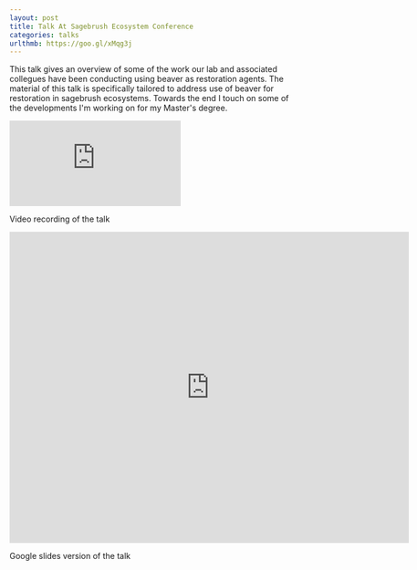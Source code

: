 ```yaml
---
layout: post
title: Talk At Sagebrush Ecosystem Conference
categories: talks
urlthmb: https://goo.gl/xMqg3j
---
```

This talk gives an overview of some of the work our lab and associated collegues have been conducting using beaver as restoration agents. The material of this talk is specifically tailored to address use of beaver for restoration in sagebrush ecosystems. 
Towards the end I touch on some of the developments I'm working on for my Master's degree.

<div class="blog-video">
	<iframe src="https://www.youtube.com/embed/8ehvvGcwwmU" frameborder="0" allowfullscreen></iframe>
	<p>Video recording of the talk</p>
</div>

<div class="blog-slides">
	<iframe src="https://docs.google.com/presentation/d/19GWi2T8TV4E1r1ubG7kCYswV-mSmluURDBm8Bp-XFAA/embed?start=false&loop=false&delayms=5000" frameborder="0" width="700" height="546" allowfullscreen="true" mozallowfullscreen="true" webkitallowfullscreen="true"></iframe>
	<p>Google slides version of the talk</p>
</div>